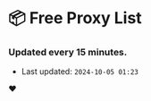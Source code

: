 # :package: Free Proxy List
### Updated every 15 minutes.

- Last updated: `2024-10-05 01:23`

:heart:
